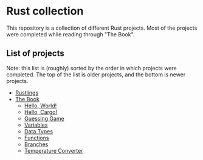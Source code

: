 # Rust collection

This repository is a collection of different Rust projects. Most of the projects were completed while reading through "The Book".

## List of projects

Note: this list is (roughly) sorted by the order in which projects were completed. The top of the list is older projects, and the bottom is newer projects.

- [Rustlings](rustlings/)
- [The Book](the-book/)
    - [Hello, World!](the-book/hello_world/)
    - [Hello, Cargo!](the-book/hello_cargo/)
    - [Guessing Game](the-book/guessing_game/)
    - [Variables](the-book/variables/)
    - [Data Types](the-book/data_types/)
    - [Functions](the-book/functions/)
    - [Branches](the-book/branches/)
    - [Temperature Converter](the-book/temperature_converter/)
